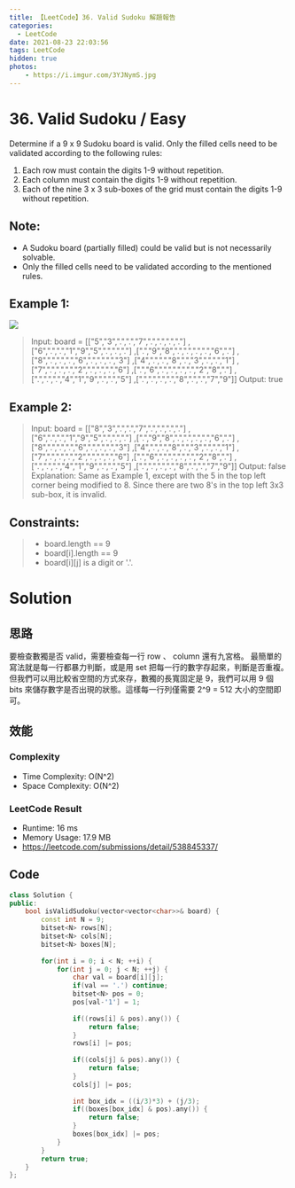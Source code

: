 ```yaml
---
title: 【LeetCode】36. Valid Sudoku 解題報告
categories:
  - LeetCode
date: 2021-08-23 22:03:56
tags: LeetCode
hidden: true
photos:
    - https://i.imgur.com/3YJNymS.jpg
---
```

 
# 36. Valid Sudoku / Easy

Determine if a 9 x 9 Sudoku board is valid. Only the filled cells need to be validated according to the following rules:
1. Each row must contain the digits 1-9 without repetition.
2. Each column must contain the digits 1-9 without repetition.
3. Each of the nine 3 x 3 sub-boxes of the grid must contain the digits 1-9 without repetition.

## Note:
- A Sudoku board (partially filled) could be valid but is not necessarily solvable.
- Only the filled cells need to be validated according to the mentioned rules.


<!-- more --> 
 

## Example 1:
![](https://upload.wikimedia.org/wikipedia/commons/thumb/f/ff/Sudoku-by-L2G-20050714.svg/250px-Sudoku-by-L2G-20050714.svg.png)
> Input: board = 
> [["5","3",".",".","7",".",".",".","."]
> ,["6",".",".","1","9","5",".",".","."]
> ,[".","9","8",".",".",".",".","6","."]
> ,["8",".",".",".","6",".",".",".","3"]
> ,["4",".",".","8",".","3",".",".","1"]
> ,["7",".",".",".","2",".",".",".","6"]
> ,[".","6",".",".",".",".","2","8","."]
> ,[".",".",".","4","1","9",".",".","5"]
> ,[".",".",".",".","8",".",".","7","9"]]
> Output: true

## Example 2:
> Input: board = 
> [["8","3",".",".","7",".",".",".","."]
> ,["6",".",".","1","9","5",".",".","."]
> ,[".","9","8",".",".",".",".","6","."]
> ,["8",".",".",".","6",".",".",".","3"]
> ,["4",".",".","8",".","3",".",".","1"]
> ,["7",".",".",".","2",".",".",".","6"]
> ,[".","6",".",".",".",".","2","8","."]
> ,[".",".",".","4","1","9",".",".","5"]
> ,[".",".",".",".","8",".",".","7","9"]]
> Output: false
> Explanation: Same as Example 1, except with the 5 in the top left corner being modified to 8. Since there are two 8's in the top left 3x3 sub-box, it is invalid.

## Constraints: 
> - board.length == 9
> - board[i].length == 9
> - board[i][j] is a digit or '.'.

# Solution
## 思路 

要檢查數獨是否 valid，需要檢查每一行 row 、 column 還有九宮格。
最簡單的寫法就是每一行都暴力判斷，或是用 set 把每一行的數字存起來，判斷是否重複。
但我們可以用比較省空間的方式來存，數獨的長寬固定是 9，我們可以用 9 個 bits 來儲存數字是否出現的狀態。這樣每一行列僅需要 2^9 = 512 大小的空間即可。

## 效能

### Complexity 
- Time Complexity: O(N^2)
- Space Complexity: O(N^2)

### LeetCode Result

- Runtime: 16 ms
- Memory Usage: 17.9 MB 
- https://leetcode.com/submissions/detail/538845337/

## Code
```cpp
class Solution {
public:
    bool isValidSudoku(vector<vector<char>>& board) {
        const int N = 9;
        bitset<N> rows[N];
        bitset<N> cols[N];
        bitset<N> boxes[N];
        
        for(int i = 0; i < N; ++i) {
            for(int j = 0; j < N; ++j) {
                char val = board[i][j];
                if(val == '.') continue;
                bitset<N> pos = 0;
                pos[val-'1'] = 1;
                
                if((rows[i] & pos).any()) {
                    return false;
                }
                rows[i] |= pos;
                
                if((cols[j] & pos).any()) {
                    return false;
                }
                cols[j] |= pos;
                
                int box_idx = ((i/3)*3) + (j/3);
                if((boxes[box_idx] & pos).any()) {
                    return false;
                }
                boxes[box_idx] |= pos;
            }
        }        
        return true;
    }
};
```